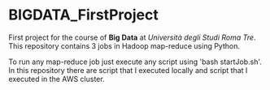 # BIGDATA_FirstProject
First project for the course of __Big Data__ at _Università degli Studi Roma Tre_. This repository contains 3 jobs in Hadoop map-reduce using Python.

To run any map-reduce job just execute any script using 'bash startJob.sh'. In this repository there are script that I executed locally and script that I executed in the AWS cluster.
